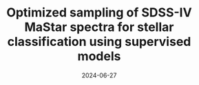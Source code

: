 ---
title: "Optimized sampling of SDSS-IV MaStar spectra for stellar classification using supervised models"
collection: publications
permalink: /publication/2024-06-27-paper-title-number-7
date: 2024-06-27
venue: 'arXiv'
paperurl: 'https://arxiv.org/abs/2406.18366'
citation: 'El-Kholy, R, Hayman, Z. Optimized sampling of SDSS-IV MaStar spectra for stellar classification using supervised models (2024). https://arxiv.org/abs/2406.18366'
---